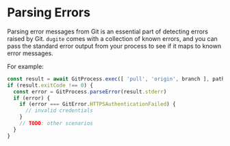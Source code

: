 # Parsing Errors

Parsing error messages from Git is an essential part of detecting errors raised
by Git. `dugite` comes with a collection of known errors, and you can
pass the standard error output from your process to see if it maps to known
error messages.

For example:

```ts
const result = await GitProcess.exec([ 'pull', 'origin', branch ], path, options)
if (result.exitCode !== 0) {
  const error = GitProcess.parseError(result.stderr)
  if (error) {
    if (error === GitError.HTTPSAuthenticationFailed) {
      // invalid credentials
    }
    // TODO: other scenarios
  }
}
```

